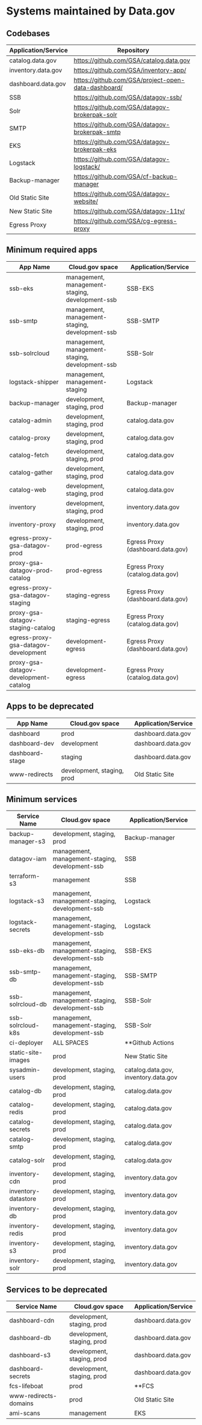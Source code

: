 
# Systems maintained by Data.gov

## Codebases

| Application/Service       | Repository 
|---------------------------|-----------
| catalog.data.gov          | https://github.com/GSA/catalog.data.gov
| inventory.data.gov        | https://github.com/GSA/inventory-app/
| dashboard.data.gov        | https://github.com/GSA/project-open-data-dashboard/
| SSB                       | https://github.com/GSA/datagov-ssb/
| Solr                      | https://github.com/GSA/datagov-brokerpak-solr
| SMTP                      | https://github.com/GSA/datagov-brokerpak-smtp
| EKS                       | https://github.com/GSA/datagov-brokerpak-eks
| Logstack                  | https://github.com/GSA/datagov-logstack/
| Backup-manager            | https://github.com/GSA/cf-backup-manager
| Old Static Site           | https://github.com/GSA/datagov-website/
| New Static Site           | https://github.com/GSA/datagov-11ty/
| Egress Proxy              | https://github.com/GSA/cg-egress-proxy

## Minimum required apps

| App Name                              | Cloud.gov space                                  | Application/Service
|---------------------------------------|--------------------------------------------------|----------------------
| ssb-eks                               | management, management-staging, development-ssb  | SSB-EKS
| ssb-smtp                              | management, management-staging, development-ssb  | SSB-SMTP
| ssb-solrcloud                         | management, management-staging, development-ssb  | SSB-Solr
| logstack-shipper                      | management, management-staging                   | Logstack
| backup-manager                        | development, staging, prod                       | Backup-manager
| catalog-admin                         | development, staging, prod                       | catalog.data.gov
| catalog-proxy                         | development, staging, prod                       | catalog.data.gov
| catalog-fetch                         | development, staging, prod                       | catalog.data.gov
| catalog-gather                        | development, staging, prod                       | catalog.data.gov
| catalog-web                           | development, staging, prod                       | catalog.data.gov
| inventory                             | development, staging, prod                       | inventory.data.gov
| inventory-proxy                       | development, staging, prod                       | inventory.data.gov
| egress-proxy-gsa-datagov-prod         | prod-egress                                      | Egress Proxy (dashboard.data.gov)
| proxy-gsa-datagov-prod-catalog        | prod-egress                                      | Egress Proxy (catalog.data.gov)
| egress-proxy-gsa-datagov-staging      | staging-egress                                   | Egress Proxy (dashboard.data.gov)
| proxy-gsa-datagov-staging-catalog     | staging-egress                                   | Egress Proxy (catalog.data.gov)
| egress-proxy-gsa-datagov-development  | development-egress                               | Egress Proxy (dashboard.data.gov)
| proxy-gsa-datagov-development-catalog | development-egress                               | Egress Proxy (catalog.data.gov)

## Apps to be deprecated

| App Name                  | Cloud.gov space                                  | Application/Service
|---------------------------|--------------------------------------------------|----------------------
| dashboard                 | prod                                             | dashboard.data.gov
| dashboard-dev             | development                                      | dashboard.data.gov
| dashboard-stage           | staging                                          | dashboard.data.gov
| www-redirects             | development, staging, prod                       | Old Static Site

## Minimum services

| Service Name              | Cloud.gov space                                  | Application/Service
|---------------------------|--------------------------------------------------|----------------------
| backup-manager-s3         | development, staging, prod                       | Backup-manager
| datagov-iam               | management, management-staging, development-ssb  | SSB
| terraform-s3              | management                                       | SSB
| logstack-s3               | management, management-staging, development-ssb  | Logstack
| logstack-secrets          | management, management-staging, development-ssb  | Logstack
| ssb-eks-db                | management, management-staging, development-ssb  | SSB-EKS
| ssb-smtp-db               | management, management-staging, development-ssb  | SSB-SMTP
| ssb-solrcloud-db          | management, management-staging, development-ssb  | SSB-Solr
| ssb-solrcloud-k8s         | management, management-staging, development-ssb  | SSB-Solr
| ci-deployer               | ALL SPACES                                       | \*\*Github Actions
| static-site-images        | prod                                             | New Static Site
| sysadmin-users            | development, staging, prod                       | catalog.data.gov, inventory.data.gov
| catalog-db                | development, staging, prod                       | catalog.data.gov
| catalog-redis             | development, staging, prod                       | catalog.data.gov
| catalog-secrets           | development, staging, prod                       | catalog.data.gov
| catalog-smtp              | development, staging, prod                       | catalog.data.gov
| catalog-solr              | development, staging, prod                       | catalog.data.gov
| inventory-cdn             | development, staging, prod                       | inventory.data.gov
| inventory-datastore       | development, staging, prod                       | inventory.data.gov
| inventory-db              | development, staging, prod                       | inventory.data.gov
| inventory-redis           | development, staging, prod                       | inventory.data.gov
| inventory-s3              | development, staging, prod                       | inventory.data.gov
| inventory-solr            | development, staging, prod                       | inventory.data.gov

## Services to be deprecated

| Service Name              | Cloud.gov space                                  | Application/Service
|---------------------------|--------------------------------------------------|----------------------
| dashboard-cdn             | development, staging, prod                       | dashboard.data.gov
| dashboard-db              | development, staging, prod                       | dashboard.data.gov
| dashboard-s3              | development, staging, prod                       | dashboard.data.gov
| dashboard-secrets         | development, staging, prod                       | dashboard.data.gov
| fcs-lifeboat              | prod                                             | \*\*FCS
| www-redirects-domains     | prod                                             | Old Static Site
| ami-scans                 | management                                       | EKS

